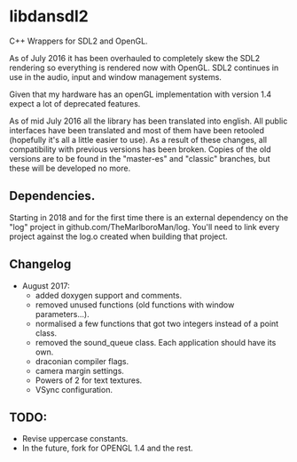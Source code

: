 # libdansdl2

C++ Wrappers for SDL2 and OpenGL.

As of July 2016 it has been overhauled to completely skew the SDL2 rendering so everything is rendered now with OpenGL. SDL2 continues in use in the audio, input and window management systems.

Given that my hardware has an openGL implementation with version 1.4 expect a lot of deprecated features.

As of mid July 2016 all the library has been translated into english. All public interfaces have been translated and most of them have been retooled (hopefully it's all a little easier to use). As a result of these changes, all compatibility with previous versions has been broken. Copies of the old versions are to be found in the "master-es" and "classic" branches, but these will be developed no more.

## Dependencies.

Starting in 2018 and for the first time there is an external dependency on the "log" project in github.com/TheMarlboroMan/log. You'll need to link every project against the log.o created when building that project.

## Changelog

- August 2017: 
	- added doxygen support and comments.
	- removed unused functions (old functions with window parameters...).
	- normalised a few functions that got two integers instead of a point class.
	- removed the sound_queue class. Each application should have its own.
	- draconian compiler flags.
	- camera margin settings.
	- Powers of 2 for text textures.
	- VSync configuration.

## TODO: 

- Revise uppercase constants.
- In the future, fork for OPENGL 1.4 and the rest.
